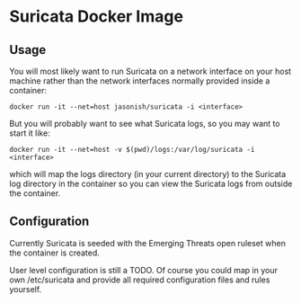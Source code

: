 # Suricata Docker Image

## Usage

You will most likely want to run Suricata on a network interface on
your host machine rather than the network interfaces normally provided
inside a container:

    docker run -it --net=host jasonish/suricata -i <interface>

But you will probably want to see what Suricata logs, so you may want
to start it like:

    docker run -it --net=host -v $(pwd)/logs:/var/log/suricata -i <interface>

which will map the logs directory (in your current directory) to the
Suricata log directory in the container so you can view the Suricata
logs from outside the container.

## Configuration

Currently Suricata is seeded with the Emerging Threats open ruleset
when the container is created.

User level configuration is still a TODO. Of course you could map in
your own /etc/suricata and provide all required configuration files
and rules yourself.

